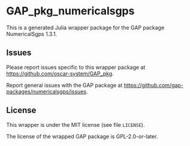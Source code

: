 # GAP_pkg_numericalsgps

This is a generated Julia wrapper package for the GAP package NumericalSgps 1.3.1.

## Issues

Please report issues specific to this wrapper package at <https://github.com/oscar-system/GAP_pkg>.

Report general issues with the GAP package at <https://github.com/gap-packages/numericalsgps/issues>.

## License

This wrapper is under the MIT license (see file `LICENSE`).

The license of the wrapped GAP package is GPL-2.0-or-later.
